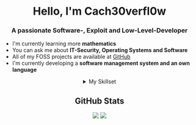 <div align="center">
	<h1>Hello, I'm Cach30verfl0w</h1>
	<h3>A passionate Software-, Exploit and Low-Level-Developer</h3>
</div>

- I'm currently learning more **mathematics**
- You can ask me about **IT-Security, Operating Systems and Software**
- All of my FOSS projects are available at [GitHub](https://github.com/Cach30verfl0w)
- I'm currently developing a **software management system and an own language**

<details align="center">
<summary>My Skillset</summary>

<div>
	<div align="center">
		<h2>Knowledge Base</h2>
	</div>
	<div align="center">
		<h3>Languages</h3>
		<a href="https://www.java.com/">
			<img src="https://img.shields.io/badge/java-007396.svg?style=for-the-badge&logo=java&logoColor=white" />
		<a/>
		<a href="https://kotlinlang.org/">
			<img src="https://img.shields.io/badge/kotlin-800080.svg?style=for-the-badge&logo=kotlin&logoColor=white" />
		<a/>
		<a href="https://www.w3.org/html/">
			<img src="https://img.shields.io/badge/html-ff8c00.svg?style=for-the-badge&logo=html5&logoColor=white" />
		<a/>
		<a href="https://developer.mozilla.org/en-US/docs/Web/JavaScript/">
			<img src="https://img.shields.io/badge/Javascript-F7DF1E.svg?style=for-the-badge&logo=javascript&logoColor=black" />
		<a/>
		<a href="https://www.python.org/">
			<img src="https://img.shields.io/badge/Python-3776AB.svg?style=for-the-badge&logo=python&logoColor=white" />
		<a/>
		<a href="https://en.wikipedia.org/wiki/Assembly_language/">
			<img src="https://img.shields.io/badge/assembly-696969.svg?style=for-the-badge&logo=assembly&logoColor=white" />
		<a/>
		<a href="https://de.wikipedia.org/wiki/C_(Programmiersprache)">
			<img src="https://img.shields.io/badge/C/C++-9932cc.svg?style=for-the-badge&logo=C&logoColor=white" />
		<a/>
	</div>
	<div align="center">
		<h3>Backend</h3>
		<a href="https://www.docker.com/">
			<img src="https://img.shields.io/badge/docker-1e90ff.svg?style=for-the-badge&logo=docker&logoColor=white" />
		<a/>
		<a href="https://www.nginx.com/">
			<img src="https://img.shields.io/badge/nginx-008000.svg?style=for-the-badge&logo=nginx&logoColor=white" />
		<a/>
		<a href="https://nodejs.org/">
			<img src="https://img.shields.io/badge/Node.JS-339933.svg?style=for-the-badge&logo=node.js&logoColor=white" />'
		<a>
		<a href="https://spring.io/projects/spring-boot/">
			<img src="https://img.shields.io/badge/spring%20boot-6b8e23.svg?style=for-the-badge&logo=spring&logoColor=white" />
		</a>
	</div>
	<div align="center">
		<h3>DevOps & Version Control</h3>
		<a href="https://git-scm.com/">
			<img src="https://img.shields.io/badge/git-F05032.svg?style=for-the-badge&logo=git&logoColor=white" />
		</a>
		<a href="https://github.com/">
			<img src="https://img.shields.io/badge/github-181717.svg?style=for-the-badge&logo=github&logoColor=white" />
		</a>
		<a href="https://about.gitlab.com/">
			<img src="https://img.shields.io/badge/gitlab-181717.svg?style=for-the-badge&logo=gitlab&logoColor=white" />
		</a>
	</div>
	<div align="center">
		<h3>IDEs, Tools & Platforms</h3>
		<a href="https://code.visualstudio.com/">
			<img src="https://img.shields.io/badge/vscode-007ACC.svg?style=for-the-badge&logo=visualstudiocode&logoColor=white" />
		</a>
		<a href="https://visualstudio.com/">
			<img src="https://img.shields.io/badge/VisualStudio-4000BF.svg?style=for-the-badge&logo=VisualStudio&logoColor=white" />
		</a>
		<a href="https://postman.com/">
			<img src="https://img.shields.io/badge/postman-FF6C37.svg?style=for-the-badge&logo=postman&logoColor=white" />
		</a>
		<a href="https://www.jetbrains.com/">
			<img src="https://img.shields.io/badge/jetbrains-000000.svg?style=for-the-badge&logo=jetbrains&logoColor=white" />
		</a>
	</div>
</div>
</details>

<div align="center">
	<h2>GitHub Stats</h2>
	<img src="https://github-readme-stats.vercel.app/api?username=cach30verfl0w&show_icons=true&theme=tokyonight&hide_border=true&locale=en" />
	<img src="https://github-readme-streak-stats.herokuapp.com/?user=cach30verfl0w&theme=material-palenight" />
</div>
